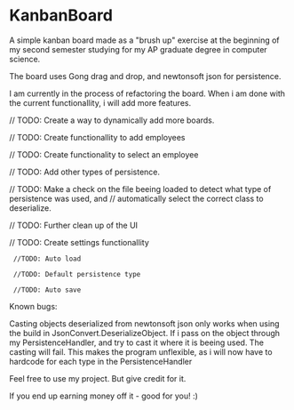 # KanbanBoard
A simple kanban board made as a "brush up" exercise at the beginning
of my second semester studying for my AP graduate degree in computer science.

The board uses Gong drag and drop, and newtonsoft json for persistence.

I am currently in the process of refactoring the board. When i am done with the current
functionallity, i will add more features.

// TODO: Create a way to dynamically add more boards.

// TODO: Create functionallity to add employees

// TODO: Create functionality to select an employee

// TODO: Add other types of persistence.

// TODO: Make a check on the file beeing loaded to detect what type of persistence was used, and
// automatically select the correct class to deserialize.

// TODO: Further clean up of the UI

// TODO: Create settings functionallity

     //TODO: Auto load
     
     //TODO: Default persistence type
     
     //TODO: Auto save
     

Known bugs:

Casting objects deserialized from newtonsoft json only works when using the build in
JsonConvert.DeserializeObject<T>. If i pass on the object through my PersistenceHandler, and try to cast it
where it is beeing used. The casting will fail.
This makes the program unflexible, as i will now have to hardcode for each type in the PersistenceHandler


Feel free to use my project. But give credit for it.

If you end up earning money off it - good for you! :)
